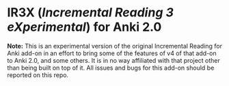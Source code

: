 # IR3X (_Incremental Reading 3 eXperimental_) for Anki 2.0 

**Note:** This is an experimental version of the original Incremental Reading for Anki add-on in an effort to bring some of the features of v4 of that add-on to Anki 2.0, and some others. It is in no way affiliated with that project other than being built on top of it. All issues and bugs for this add-on should be reported on this repo. 

